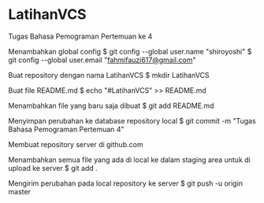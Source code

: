 # LatihanVCS
Tugas Bahasa Pemograman Pertemuan ke 4

Menambahkan global config $ git config --global user.name "shiroyoshi" $ git config --global user.email "fahmifauzi617@gmail.com"

Buat repository dengan nama LatihanVCS $ mkdir LatihanVCS

Buat file README.md $ echo "#LatihanVCS" >> README.md

Menambahkan file yang baru saja dibuat $ git add README.md

Menyimpan perubahan ke database repository local $ git commit -m "Tugas Bahasa Pemograman Pertemuan 4"

Membuat repository server di github.com

Menambahkan semua file yang ada di local ke dalam staging area untuk di upload ke server $ git add .

Mengirim perubahan pada local repository ke server $ git push -u origin master
